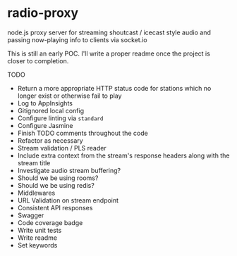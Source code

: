 # radio-proxy
node.js proxy server for streaming shoutcast / icecast style audio and passing now-playing info to clients via socket.io

This is still an early POC.  I'll write a proper readme once the project is closer to completion.

TODO
* Return a more appropriate HTTP status code for stations which no longer exist or otherwise fail to play
* Log to AppInsights
* Gitignored local config
* Configure linting via `standard`
* Configure Jasmine
* Finish TODO comments throughout the code
* Refactor as necessary
* Stream validation / PLS reader
* Include extra context from the stream's response headers along with the stream title
* Investigate audio stream buffering?
* Should we be using rooms?
* Should we be using redis?
* Middlewares
* URL Validation on stream endpoint
* Consistent API responses
* Swagger
* Code coverage badge
* Write unit tests
* Write readme
* Set keywords